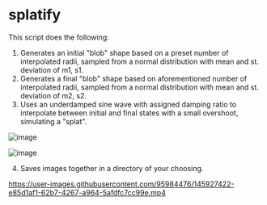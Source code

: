 # splatify
This script does the following:
1) Generates an initial "blob" shape based on a preset number of interpolated radii, sampled from a normal distribution with mean and st. deviation of m1, s1.
2) Generates a final "blob" shape based on aforementioned number of interpolated radii, sampled from a normal distribution with mean and st. deviation of m2, s2.
3) Uses an underdamped sine wave with assigned damping ratio to interpolate between initial and final states with a small overshoot, simulating a "splat".
 
![image](https://user-images.githubusercontent.com/95984476/145927747-0d075ac0-961b-4c9c-841d-864036969b63.png)

![image](https://user-images.githubusercontent.com/95984476/145927998-a99e1f1d-c984-4403-b43b-2fb5a8c33fb1.png)

4) Saves images together in a directory of your choosing.


https://user-images.githubusercontent.com/95984476/145927422-e85d1af1-62b7-4267-a964-5afdfc7cc99e.mp4


